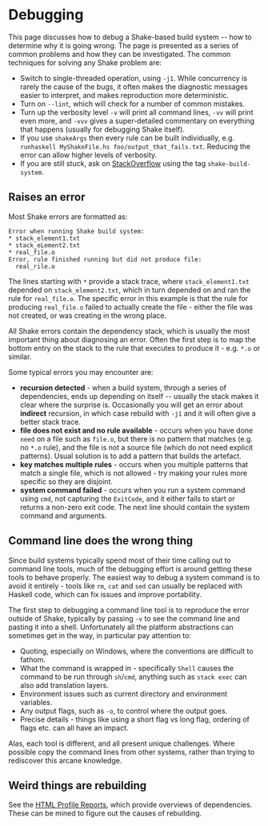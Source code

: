 # Debugging

This page discusses how to debug a Shake-based build system -- how to determine why it is going wrong. The page is presented as a series of common problems and how they can be investigated. The common techniques for solving any Shake problem are:

* Switch to single-threaded operation, using `-j1`. While concurrency is rarely the cause of the bugs, it often makes the diagnostic messages easier to interpret, and makes reproduction more deterministic.
* Turn on `--lint`, which will check for a number of common mistakes.
* Turn up the verbosity level `-v` will print all command lines, `-vv` will print even more, and `-vvv` gives a super-detailed commentary on everything that happens (usually for debugging Shake itself).
* If you use `shakeArgs` then every rule can be built individually, e.g. `runhaskell MyShakeFile.hs foo/output_that_fails.txt`. Reducing the error can allow higher levels of verbosity.
* If you are still stuck, ask on [StackOverflow](https://stackoverflow.com/questions/tagged/shake-build-system) using the tag `shake-build-system`.

## Raises an error

Most Shake errors are formatted as:

```
Error when running Shake build system:
* stack_element1.txt
* stack_eLement2.txt
* real_file.o
Error, rule finished running but did not produce file:
  real_rile.o
```

The lines starting with `*` provide a stack trace, where `stack_element1.txt` depended on `stack_element2.txt`, which in turn depended on and ran the rule for `real_file.o`. The specific error in this example is that the rule for producing `real_file.o` failed to actually create the file - either the file was not created, or was creating in the wrong place.

All Shake errors contain the dependency stack, which is usually the most important thing about diagnosing an error. Often the first step is to map the bottom entry on the stack to the rule that executes to produce it - e.g. `*.o` or similar.

Some typical errors you may encounter are:

* **recursion detected** - when a build system, through a series of dependencies, ends up depending on itself -- usually the stack makes it clear where the surprise is. Occasionally you will get an error about __indirect__ recursion, in which case rebuild with `-j1` and it will often give a better stack trace.
* **file does not exist and no rule available** - occurs when you have done `need` on a file such as `file.o`, but there is no pattern that matches (e.g. no `*.o` rule), and the file is not a source file (which do not need explicit patterns). Usual solution is to add a pattern that builds the artefact.
* **key matches multiple rules** - occurs when you multiple patterns that match a single file, which is not allowed - try making your rules more specific so they are disjoint.
* **system command failed** - occurs when you run a system command using `cmd`, not capturing the `ExitCode`, and it either fails to start or returns a non-zero exit code. The next line should contain the system command and arguments.

## Command line does the wrong thing

Since build systems typically spend most of their time calling out to command line tools, much of the debugging effort is around getting these tools to behave properly. The easiest way to debug a system command is to avoid it entirely - tools like `rm`, `cat` and `sed` can usually be replaced with Haskell code, which can fix issues and improve portability.

The first step to debugging a command line tool is to reproduce the error outside of Shake, typically by passing `-v` to see the command line and pasting it into a shell. Unfortunately all the platform abstractions can sometimes get in the way, in particular pay attention to:

* Quoting, especially on Windows, where the conventions are difficult to fathom.
* What the command is wrapped in - specifically `Shell` causes the command to be run through `sh`/`cmd`, anything such as `stack exec` can also add translation layers.
* Environment issues such as current directory and environment variables.
* Any output flags, such as `-o`, to control where the output goes.
* Precise details - things like using a short flag vs long flag, ordering of flags etc. can all have an impact.

Alas, each tool is different, and all present unique challenges. Where possible copy the command lines from other systems, rather than trying to rediscover this arcane knowledge.

## Weird things are rebuilding

See the [HTML Profile Reports](Profiling.md#html-profile), which provide overviews of dependencies. These can be mined to figure out the causes of rebuilding.
